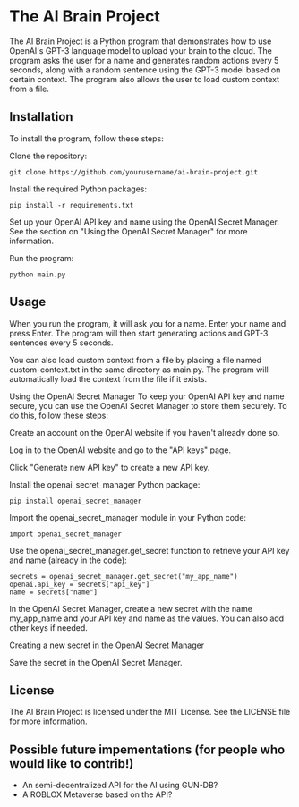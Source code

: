 # The AI Brain Project

The AI Brain Project is a Python program that demonstrates how to use OpenAI's GPT-3 language model to upload your brain to the cloud. The program asks the user for a name and generates random actions every 5 seconds, along with a random sentence using the GPT-3 model based on certain context. The program also allows the user to load custom context from a file.

## Installation

To install the program, follow these steps:

Clone the repository:

```
git clone https://github.com/yourusername/ai-brain-project.git
```

Install the required Python packages:

```
pip install -r requirements.txt
```

Set up your OpenAI API key and name using the OpenAI Secret Manager. See the section on "Using the OpenAI Secret Manager" for more information.

Run the program:

```
python main.py
```

## Usage

When you run the program, it will ask you for a name. Enter your name and press Enter. The program will then start generating actions and GPT-3 sentences every 5 seconds.

You can also load custom context from a file by placing a file named custom-context.txt in the same directory as main.py. The program will automatically load the context from the file if it exists.

Using the OpenAI Secret Manager
To keep your OpenAI API key and name secure, you can use the OpenAI Secret Manager to store them securely. To do this, follow these steps:

Create an account on the OpenAI website if you haven't already done so.

Log in to the OpenAI website and go to the "API keys" page.

Click "Generate new API key" to create a new API key.

Install the openai_secret_manager Python package:

```
pip install openai_secret_manager
```

Import the openai_secret_manager module in your Python code:

```
import openai_secret_manager
```

Use the openai_secret_manager.get_secret function to retrieve your API key and name (already in the code):

```
secrets = openai_secret_manager.get_secret("my_app_name")
openai.api_key = secrets["api_key"]
name = secrets["name"]
```

In the OpenAI Secret Manager, create a new secret with the name my_app_name and your API key and name as the values. You can also add other keys if needed.

Creating a new secret in the OpenAI Secret Manager

Save the secret in the OpenAI Secret Manager.

## License

The AI Brain Project is licensed under the MIT License. See the LICENSE file for more information.

## Possible future impementations (for people who would like to contrib!)

* An semi-decentralized API for the AI using GUN-DB?
* A ROBLOX Metaverse based on the API?
